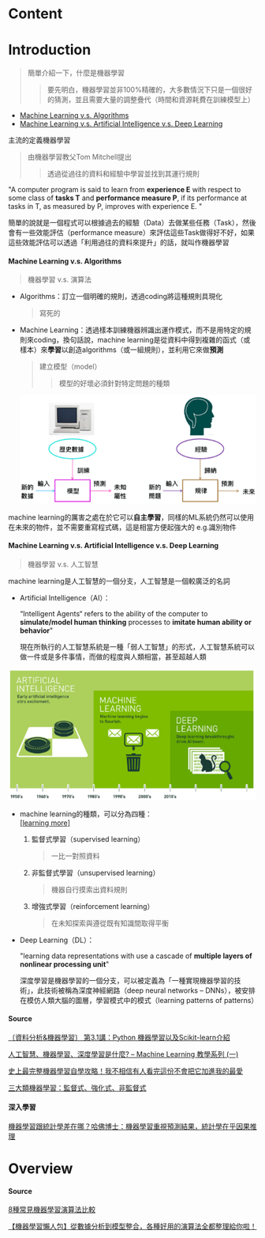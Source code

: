 
# Content

# Introduction
  > 簡單介紹一下，什麼是機器學習
  >> 要先明白，機器學習並非100%精確的，大多數情況下只是一個很好的猜測，並且需要大量的調整疊代（時間和資源耗費在訓練模型上）
  
- [Machine Learning v.s. Algorithms](https://github.com/vanikk06/Machine-Learning/tree/master/Intro#machine-learning-vs-algorithms)
- [Machine Learning v.s. Artificial Intelligence v.s. Deep Learning](https://github.com/vanikk06/Machine-Learning/tree/master/Intro#machine-learning-vs-artificial-intelligence-vs-deep-learning)
  
  
主流的定義機器學習
  > 由機器學習教父Tom Mitchell提出
  >> 透過從過往的資料和經驗中學習並找到其運行規則
  
  "A computer program is said to learn from **experience E** with respect to some class of **tasks T** and **performance measure P**, if its performance at tasks in T, as measured by P, improves with experience E. "
  
  簡單的說就是一個程式可以根據過去的經驗（Data）去做某些任務（Task），然後會有一些效能評估（performance measure）來評估這些Task做得好不好，如果這些效能評估可以透過「利用過往的資料來提升」的話，就叫作機器學習
  
  
#### Machine Learning v.s. Algorithms
  > 機器學習 v.s. 演算法

- Algorithms：訂立一個明確的規則，透過coding將這種規則具現化
  > 寫死的
  
- Machine Learning：透過樣本訓練機器辨識出運作模式，而不是用特定的規則來coding，換句話說，machine learning是從資料中得到複雜的函式（或樣本）來**學習**以創造algorithms（或一組規則），並利用它來做**預測**
  > 建立模型（model）
  >> 模型的好壞必須針對特定問題的種類
  
  ![](https://github.com/vanikk06/Machine-Learning/blob/master/Intro/image/Snipaste_2020-01-14_03-41-03.png)

machine learning的厲害之處在於它可以**自主學習**，同樣的ML系統仍然可以使用在未來的物件，並不需要重寫程式碼，這是相當方便起強大的 e.g.識別物件

#### Machine Learning v.s. Artificial Intelligence v.s. Deep Learning
  > 機器學習 v.s. 人工智慧
  
machine learning是人工智慧的一個分支，人工智慧是一個較廣泛的名詞

- Artificial Intelligence（AI）：

  “Intelligent Agents“ refers to the ability of the computer to **simulate/model human thinking** processes to **imitate human ability or behavior**"
  
  現在所執行的人工智慧系統是一種「弱人工智慧」的形式，人工智慧系統可以做一件或是多件事情，而做的程度與人類相當，甚至超越人類
  
![](https://github.com/vanikk06/Machine-Learning/blob/master/Intro/image/Snipaste_2020-01-14_17-35-34.png)

- machine learning的種類，可以分為四種：\
  [[learning more]](https://ai4dt.wordpress.com/2018/05/25/%E4%B8%89%E5%A4%A7%E9%A1%9E%E6%A9%9F%E5%99%A8%E5%AD%B8%E7%BF%92%EF%BC%9A%E7%9B%A3%E7%9D%A3%E5%BC%8F%E3%80%81%E5%BC%B7%E5%8C%96%E5%BC%8F%E3%80%81%E9%9D%9E%E7%9B%A3%E7%9D%A3%E5%BC%8F/)
    1. 監督式學習（supervised learning）
        > 一比一對照資料
    2. 非監督式學習（unsupervised learning）
        > 機器自行摸索出資料規則
    3. 增強式學習（reinforcement learning）
        > 在未知探索與遵從既有知識間取得平衡
          
- Deep Learning（DL）：

   "learning data representations with use a cascade of **multiple layers of nonlinear processing unit**"
   
   深度學習是機器學習的一個分支，可以被定義為「一種實現機器學習的技術」，此技術被稱為深度神經網路（deep neural networks – DNNs），被安排在模仿人類大腦的圖層，學習模式中的模式（learning patterns of patterns）

#### Source
[〔資料分析&機器學習〕 第3.1講：Python 機器學習以及Scikit-learn介紹](https://medium.com/jameslearningnote/%E8%B3%87%E6%96%99%E5%88%86%E6%9E%90-%E6%A9%9F%E5%99%A8%E5%AD%B8%E7%BF%92-%E7%AC%AC3-1%E8%AC%9B-python-%E6%A9%9F%E5%99%A8%E5%AD%B8%E7%BF%92%E4%BB%A5%E5%8F%8Ascikit-learn%E4%BB%8B%E7%B4%B9-fdb052463911)

[人工智慧、機器學習、深度學習是什麼? – Machine Learning 教學系列 (一)](https://blog.gcp.expert/ml-1-ai-ml-deep-learning-intro/)


[史上最完整機器學習自學攻略！我不相信有人看完這份不會把它加進我的最愛](https://buzzorange.com/techorange/2017/08/21/the-best-ai-lesson/)

[三大類機器學習：監督式、強化式、非監督式](https://ai4dt.wordpress.com/2018/05/25/%E4%B8%89%E5%A4%A7%E9%A1%9E%E6%A9%9F%E5%99%A8%E5%AD%B8%E7%BF%92%EF%BC%9A%E7%9B%A3%E7%9D%A3%E5%BC%8F%E3%80%81%E5%BC%B7%E5%8C%96%E5%BC%8F%E3%80%81%E9%9D%9E%E7%9B%A3%E7%9D%A3%E5%BC%8F/)

#### 深入學習
[機器學習跟統計學差在哪？哈佛博士：機器學習重視預測結果，統計學在乎因果推理](https://buzzorange.com/techorange/2019/05/02/difference-between-statistics-and-machine-learning/)


# Overview

#### Source
[8種常見機器學習演算法比較](https://www.itread01.com/content/1541334303.html)

[【機器學習懶人包】從數據分析到模型整合，各種好用的演算法全都整理給你啦！](https://buzzorange.com/techorange/2019/08/13/machine-learning-algorithm-collection/)
